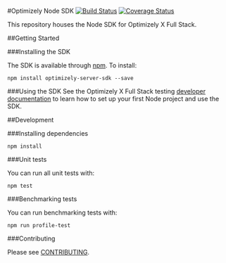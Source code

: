 #Optimizely Node SDK
[![Build Status](https://travis-ci.org/optimizely/node-sdk.svg?branch=master)](https://travis-ci.org/optimizely/node-sdk)
[![Coverage Status](https://coveralls.io/repos/github/optimizely/node-sdk/badge.svg?branch=master&t=pegN7y)](https://coveralls.io/github/optimizely/node-sdk?branch=master)

This repository houses the Node SDK for Optimizely X Full Stack.

##Getting Started

###Installing the SDK

The SDK is available through [npm](https://npmjs.com/package/optimizely-server-sdk). To install:

```
npm install optimizely-server-sdk --save
```

###Using the SDK
See the Optimizely X Full Stack testing [developer documentation](http://developers.optimizely.com/server/reference/index.html) to learn how to set up your first Node project and use the SDK.

##Development

###Installing dependencies

```npm install```

###Unit tests

You can run all unit tests with:
```
npm test
```

###Benchmarking tests

You can run benchmarking tests with:
```
npm run profile-test
```

###Contributing

Please see [CONTRIBUTING](CONTRIBUTING.md).
